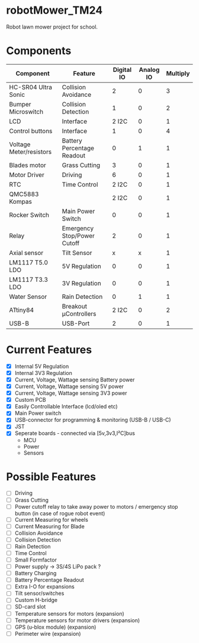 # robotMower_TM24
Robot lawn mower project for school.

# Components

|Component|Feature|Digital IO|Analog IO|Multiply|
|---------|-------|----------|---------|--------|
|HC-SR04 Ultra Sonic|Collision Avoidance|2|0|3|
|Bumper Microswitch|Collision Detection|1|0|2|
|LCD|Interface|2 I2C|0|1|
|Control buttons|Interface|1|0|4|
|Voltage Meter/resistors|Battery Percentage Readout|0|1|1|
|Blades motor|Grass Cutting|3|0|1
|Motor Driver|Driving|6|0|1|
|RTC|Time Control|2 I2C|0|1|
|QMC5883 Kompas||2 I2C|0|1|
|Rocker Switch|Main Power Switch|0|0|1|
|Relay|Emergency Stop/Power Cutoff|2|0|1|
|Axial sensor|Tilt Sensor|x|x|1|
|LM1117 T5.0 LDO|5V Regulation|0|0|1|
|LM1117 T3.3 LDO|3V Regulation|0|0|1|
|Water Sensor|Rain Detection|0|1|1|
|ATtiny84|Breakout µControllers|2 I2C|0|2|
|USB-B|USB-Port|2|0|1|

# Current Features
- [x] Internal 5V Regulation
- [x] Internal 3V3 Regulation
- [x] Current, Voltage, Wattage sensing Battery power
- [x] Current, Voltage, Wattage sensing 5V power
- [x] Current, Voltage, Wattage sensing 3V3 power
- [x] Custom PCB
- [x] Easily Controllable Interface (lcd/oled etc)
- [x] Main Power switch
- [x] USB-connector for programming & monitoring (USB-B / USB-C)
- [x] JST
- [x] Seperate boards - connected via [5v,3v3,I²C]bus
  - MCU
  - Power
  - Sensors

# Possible Features
- [ ] Driving
- [ ] Grass Cutting
- [ ] Power cutoff relay to take away power to motors / emergency stop button (in case of rogue robot event) 
- [ ] Current Measuring for wheels
- [ ] Current Measuring for Blade
- [ ] Collision Avoidance
- [ ] Collision Detection
- [ ] Rain Detection
- [ ] Time Control
- [ ] Small Formfactor
- [ ] Power supply -> 3S/4S LiPo pack ?
- [ ] Battery Charging
- [ ] Battery Percentage Readout
- [ ] Extra I-O for expansions
- [ ] Tilt sensor/switches 
- [ ] Custom H-bridge
- [ ] SD-card slot
- [ ] Temperature sensors for motors (expansion)
- [ ] Temperature sensors for motor drivers (expansion)
- [ ] GPS (u-blox module) (expansion)
- [ ] Perimeter wire (expansion)
